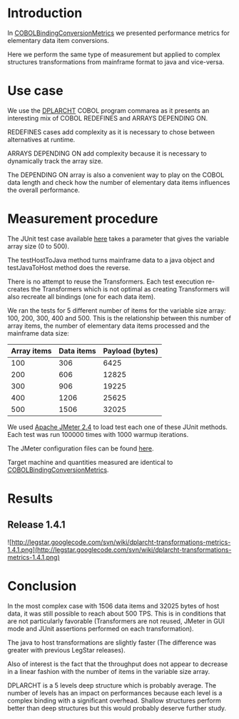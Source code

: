 # Introduction #

In [COBOLBindingConversionMetrics](COBOLBindingConversionMetrics.md) we presented performance metrics for elementary data item conversions.

Here we perform the same type of measurement but applied to complex structures transformations from mainframe format to java and vice-versa.

# Use case #

We use the [DPLARCHT](http://code.google.com/p/legstar-cob2xsd/source/browse/trunk/src/test/resources/cobol/DPLARCHT) COBOL program commarea as it presents an interesting mix of COBOL REDEFINES and ARRAYS DEPENDING ON.

REDEFINES cases add complexity as it is necessary to chose between alternatives at runtime.

ARRAYS DEPENDING ON add complexity because it is necessary to dynamically track the array size.

The DEPENDING ON array is also a convenient way to play on the COBOL data length and check how the number of elementary data items influences the overall performance.

# Measurement procedure #

The JUnit test case available [here](http://code.google.com/p/legstar/source/browse/trunk/legstar-core/legstar-coxbgen/src/test/java/com/legstar/test/coxb/perf/DplarchtMeteringTest.java) takes a parameter that gives the variable array size (0 to 500).

The testHostToJava method turns mainframe data to a java object and testJavaToHost method does the reverse.

There is no attempt to reuse the Transformers. Each test execution re-creates the Transformers which is not optimal as creating Transformers will also recreate all bindings (one for each data item).

We ran the tests for 5 different number of items for the variable size array: 100, 200, 300, 400 and 500. This is the relationship between this number of array items, the number of elementary data items processed and the mainframe data size:

| **Array items** | **Data items** | **Payload (bytes)** |
|:----------------|:---------------|:--------------------|
| 100             | 306            | 6425                |
| 200             | 606            | 12825               |
| 300             | 906            | 19225               |
| 400             | 1206           | 25625               |
| 500             | 1506           | 32025               |

We used [Apache JMeter 2.4](http://jakarta.apache.org/jmeter/) to load test each one of these JUnit methods. Each test was run 100000 times with 1000 warmup iterations.

The JMeter configuration files can be found [here](http://code.google.com/p/legstar/source/browse/trunk/legstar-core/legstar-coxbgen/src/test/#test/resources/jmeter/transform).

Target machine and quantities measured are identical to [COBOLBindingConversionMetrics](COBOLBindingConversionMetrics.md).

# Results #

## Release 1.4.1 ##

![http://legstar.googlecode.com/svn/wiki/dplarcht-transformations-metrics-1.4.1.png](http://legstar.googlecode.com/svn/wiki/dplarcht-transformations-metrics-1.4.1.png)

# Conclusion #

In the most complex case with 1506 data items and 32025 bytes of host data, it was still possible to reach about 500 TPS. This is in conditions that are not particularly favorable (Transformers are not reused, JMeter in GUI mode and JUnit assertions performed on each transformation).

The java to host transformations are slightly faster (The difference was greater with previous LegStar releases).

Also of interest is the fact that the throughput does not appear to decrease in a linear fashion with the number of items in the variable size array.

DPLARCHT is a 5 levels deep structure which is probably average. The number of levels has an impact on performances because each level is a complex binding with a significant overhead. Shallow structures perform better than deep structures but this would probably deserve further study.